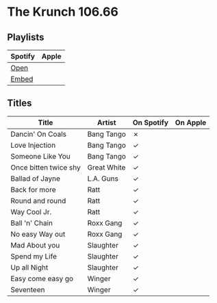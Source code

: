# The Krunch 106.66

## Playlists

| Spotify                                                                                                     | Apple |
| ----------------------------------------------------------------------------------------------------------- | ----- |
| [Open](https://open.spotify.com/user/marauderxtreme/playlist/434485shZDJJ5Xly7nbZsz)                        |       |
| [Embed](https://embed.spotify.com/?uri=spotify%3Auser%3Amarauderxtreme%3Aplaylist%3A434485shZDJJ5Xly7nbZsz) |       |

## Titles

| Title                 | Artist      | On Spotify | On Apple |
| --------------------- | ----------- | ---------- | -------- |
| Dancin' On Coals      | Bang Tango  | ✗          |          |
| Love Injection        | Bang Tango  | ✓          |          |
| Someone Like You      | Bang Tango  | ✓          |          |
| Once bitten twice shy | Great White | ✓          |          |
| Ballad of Jayne       | L.A. Guns   | ✓          |          |
| Back for more         | Ratt        | ✓          |          |
| Round and round       | Ratt        | ✓          |          |
| Way Cool Jr.          | Ratt        | ✓          |          |
| Ball 'n' Chain        | Roxx Gang   | ✓          |          |
| No easy Way out       | Roxx Gang   | ✓          |          |
| Mad About you         | Slaughter   | ✓          |          |
| Spend my Life         | Slaughter   | ✓          |          |
| Up all Night          | Slaughter   | ✓          |          |
| Easy come easy go     | Winger      | ✓          |          |
| Seventeen             | Winger      | ✓          |          |
